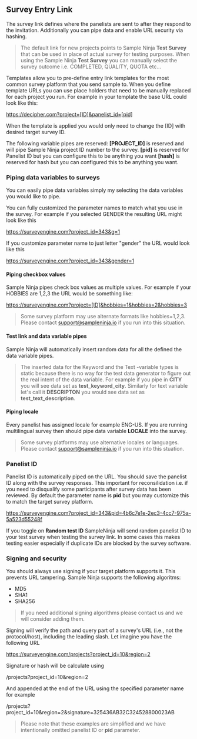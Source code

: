 ## Survey Entry Link

The survey link defines where the panelists are sent to after they respond to the invitation. Additionally you can pipe data and enable URL security via hashing.

> The default link for new projects points to Sample Ninja **Test Survey** that can be used in place of actual survey for testing purposes. When using the Sample Ninja **Test Survey** you can manually select the survey outcome i.e. COMPLETED, QUALITY, QUOTA etc...

Templates allow you to pre-define entry link templates for the most common survey platform that you send sample to. When you define template URLs you can use place holders that need to be manually replaced for each project you run. For example in your template the base URL could look like this:

https://decipher.com?project=[ID]&panelist_id=[pid]

When the template is applied you would only need to change the [ID] with desired target survey ID.

The following variable pipes are reserved:
**[PROJECT_ID]** is reserved and will pipe Sample Ninja project ID number to the survey.
**[pid]** is reserved for Panelist ID but you can configure this to be anything you want
**[hash]** is reserved for hash but you can configured this to be anything you want.

### Piping data variables to surveys
You can easily pipe data variables simply my selecting the data variables you would like to pipe.

You can fully customized the parameter names to match what you use in the survey. For example if you selected GENDER the resulting URL might look like this

https://surveyengine.com?project_id=343&g=1

If you customize parameter name to just letter "gender" the URL would look like this

https://surveyengine.com?project_id=343&gender=1

#### Piping checkbox values
Sample Ninja pipes check box values as multiple values. For example if your HOBBIES are 1,2,3 the URL would be something like:

https://surveyengine.com?project=[ID]&hobbies=1&hobbies=2&hobbies=3

> Some survey platform may use alternate formats like hobbies=1,2,3. Please contact support@sampleninja.io if you run into this situation.

#### Test link and data variable pipes
Sample Ninja will automatically insert random data for all the defined the data variable pipes.

> The inserted data for the Keyword and the Text -variable types is static because there is no way for the test data generator to figure out the real intent of the data variable. For example if you pipe in **CITY** you will see data set as **test_keyword_city**. Similarly for text variable let's call it **DESCRIPTON** you would see data set as **test_text_description**.

#### Piping locale
Every panelist has assigned locale for example ENG-US. If you are running multilingual survey then should pipe data variable **LOCALE** into the survey.

> Some survey platforms may use alternative locales or languages. Please contact support@sampleninja.io if you run into this stuation.

### Panelist ID
Panelist ID is automatically piped on the URL. You should save the panelist ID along with the survey responses. This important for reconsilidation i.e. if you need to disqualify some participants after survey data has been reviewed. By default the parameter name is **pid** but you may customize this to match the target survey platform.

https://surveyengine.com?project_id=343&pid=4b6c7e1e-2ec3-4cc7-975a-5a523d55248f

If you toggle on **Random test ID** SampleNinja will send random panelist ID to your test survey when testing the survey link. In some cases this makes testing easier especially if duplicate IDs are blocked by the survey software.

### Signing and security
You should always use signing if your target platform supports it. This prevents URL tampering. Sample Ninja supports the following algoritms:

- MD5 
- SHA1 
- SHA256

> If you need additional signing algorithms please contact us and we will consider adding them.

Signing will verify the path and query part of a survey's URL (i.e., not the protocol/host), including the leading slash. Let imagine you have the following URL

https://surveyengine.com/projects?project_id=10&region=2

Signature or hash will be calculate using

/projects?project_id=10&region=2

And appended at the end of the URL using the specified parameter name for example

/projects?project_id=10&region=2&signature=325436AB32C324528800023AB

> Please note that these examples are simplified and we have intentionally omitted panelist ID or **pid** parameter.

